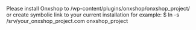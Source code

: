 Please install Onxshop to /wp-content/plugins/onxshop/onxshop_project/
or create symbolic link to your current installation for example:
$ ln -s /srv/your_onxshop_project.com onxshop_project
